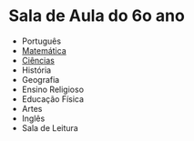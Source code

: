 # Sala de Aula do 6o ano
 - Português
 - [Matemática](6o-ano/matematica/)
 - [Ciências](https://padlet.com/fredericohorie/9e41orplusemk1g3)
 - História
 - Geografia
 - Ensino Religioso
 - Educação Física
 - Artes
 - Inglês
 - Sala de Leitura

